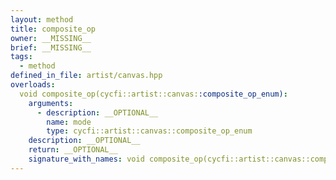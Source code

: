 ```yaml
---
layout: method
title: composite_op
owner: __MISSING__
brief: __MISSING__
tags:
  - method
defined_in_file: artist/canvas.hpp
overloads:
  void composite_op(cycfi::artist::canvas::composite_op_enum):
    arguments:
      - description: __OPTIONAL__
        name: mode
        type: cycfi::artist::canvas::composite_op_enum
    description: __OPTIONAL__
    return: __OPTIONAL__
    signature_with_names: void composite_op(cycfi::artist::canvas::composite_op_enum mode)
---
```

